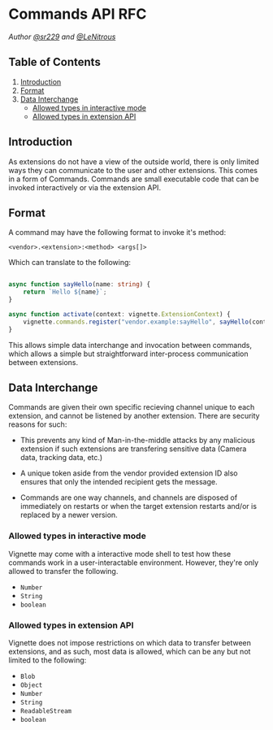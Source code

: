 # Commands API RFC
*Author [@sr229](https://git.io/sr229) and [@LeNitrous](https://github.com/LeNitrous)*

## Table of Contents
1. [Introduction](#Introduction)
2. [Format](#Format)
3. [Data Interchange](#Data-Interchange)
    - [Allowed types in interactive mode](#Allowed-types-in-interactive-mode)
    - [Allowed types in extension API](#Allowed-types-in-extension-API)


## Introduction

As extensions do not have a view of the outside world, there is only limited ways they can communicate to the user and other extensions. This comes in a form of Commands. Commands are small executable code that can be invoked interactively or via the extension API.

## Format

A command may have the following format to invoke it's method:

```
<vendor>.<extension>:<method> <args[]>
```

Which can translate to the following:

```typescript

async function sayHello(name: string) {
    return `Hello ${name}`;
}

async function activate(context: vignette.ExtensionContext) {
    vignette.commands.register("vendor.example:sayHello", sayHello(context.args));
}

```

This allows simple data interchange and invocation between commands, which allows a simple but straightforward inter-process communication between extensions.


## Data Interchange

Commands are given their own specific recieving channel unique to each extension, and cannot be listened by another extension. There are security reasons for such:

- This prevents any kind of Man-in-the-middle attacks by any malicious extension if such extensions are transfering sensitive data (Camera data, tracking data, etc.)

- A unique token aside from the vendor provided extension ID also ensures that only the intended recipient gets the message.

- Commands are one way channels, and channels are disposed of immediately on restarts or when the target extension restarts and/or is replaced by a newer version.

### Allowed types in interactive mode

Vignette may come with a interactive mode shell to test how these commands work in a user-interactable environment. However, they're only allowed to transfer the following.

- `Number`
- `String`
- `boolean`


### Allowed types in extension API

Vignette does not impose restrictions on which data to transfer between extensions, and as such, most data is allowed, which can be any but not limited to the following:

- `Blob`
- `Object`
- `Number`
- `String`
- `ReadableStream`
- `boolean`